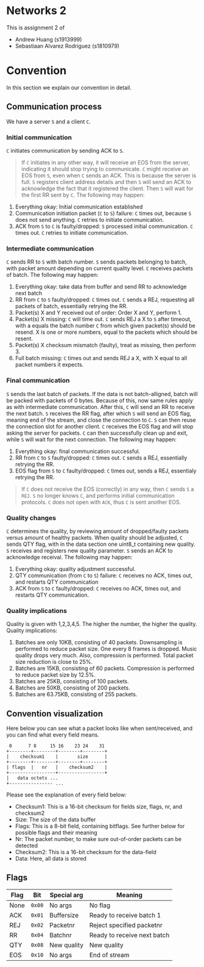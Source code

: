 # Networks 2
This is assignment 2 of
 * Andrew Huang (s1913999)
 * Sebastiaan Alvarez Rodriguez (s1810979)

# Convention
In this section we explain our convention in detail.

## Communication process
We have a server `S` and a client `C`.

### Initial communication
`C` initiates communication by sending ACK to `S`.
> If `C` initiates in any other way, it will receive an EOS from the server, indicating it should stop trying to communicate.
> `C` might receive an EOS from `S`, even when `C` sends an ACK. This is because the server is full.
`S` registers client address details and then `S` will send an ACK to acknowledge the fact that it registered the client. Then `S` will wait for the first RR sent by `C`. The following may happen:
 1. Everything okay: Initial communication established
 2. Communication initiation packet (`C` to `S`) failure: `C` times out, because `S` does not send anything. `C` retries to initiate communication.
 3. ACK from `S` to `C` is faulty/dropped: `S` processed initial communication. `C` times out. `C` retries to initiate communication.

### Intermediate communication
`C` sends RR to `S` with batch number.
`S` sends packets belonging to batch, with packet amount depending on current quality level.
`C` receives packets of batch. The following may happen:
 1. Everything okay: take data from buffer and send RR to acknowledge next batch
 2. RR from `C` to `S` faulty/dropped: `C` times out. `C` sends a REJ, requesting all packets of batch, essentially retrying the RR.
 3. Packet(s) X and Y received out of order: Order X and Y, perform 1.
 4. Packet(s) X missing: `C` will time out. `C` sends REJ a X to `S` after timeout, with a equals the batch number `C` from which given packet(s) should be resend. X is one or more numbers, equal to the packets which should be resent.
 5. Packet(s) X checksum mismatch (faulty), treat as missing, then perform 3.
 6. Full batch missing: `C` times out and sends REJ a X, with X equal to all packet numbers it expects.

### Final communication
`S` sends the last batch of packets. If the data is not batch-alligned, batch will be packed with packets of 0 bytes. Because of this, now same rules apply as with intermediate communication.
After this, `C` will send an RR to receive the next batch. `S` receives the RR flag, after which `S` will send an EOS flag, meaning end of the stream, and close the connection to `C`.
`S` can then reuse the connection slot for another client. `C` receives the EOS flag and will stop asking the server for packets.
`C` can then successfully clean up and exit, while `S` will wait for the next connection. The following may happen:
 1. Everything okay: final communication successful.
 2. RR from `C` to `S` faulty/dropped: `C` times out. `C` sends a REJ, essentially retrying the RR.
 3. EOS flag from `S` to `C` faulty/dropped: `C` times out, sends a REJ, essentialy retrying the RR.

> If `C` does not receive the EOS (correctly) in any way, then `C` sends `S` a `REJ`. `S` no longer knows `C`, and performs initial communication protocols. `C` does not open with `ACK`, thus `C` is sent another EOS.

### Quality changes
`C` determines the quality, by reviewing amount of dropped/faulty packets versus amount of healthy packets. When quality should be adjusted, `C` sends QTY flag, with in the data section one uint8_t containing new quality. `S` receives and registers new quality parameter. `S` sends an ACK to acknowledge receival. The following may happen:
 1. Everything okay: quality adjustment successful.
 2. QTY communication (from `C` to `S`) failure: `C` receives no ACK, times out, and restarts QTY communication
 3. ACK from `S` to `C` faulty/dropped: `C` receives no ACK, times out, and restarts QTY communication.

### Quality implications
Quality is given with 1,2,3,4,5. The higher the number, the higher the quality. Quality implications:
 1. Batches are only 10KB, consisting of 40 packets. Downsampling is performed to reduce packet size. One every 8 frames is dropped. Music quality drops very much. Also, compression is performed. Total packet size reduction is close to 25%.
 2. Batches are 15KB, consisting of 60 packets. Compression is performed to reduce packet size by 12.5%.
 3. Batches are 25KB, consisting of 100 packets.
 4. Batches are 50KB, consisting of 200 packets.
 5. Batches are 63.75KB, consisting of 255 packets.  

## Convention visualization
Here below you can see what a packet looks like when sent/received, and you can find what every field means.
```
 0      7 8     15 16    23 24    31
+--------+--------+--------+--------+
|    checksum1    |       size      |
+--------+--------+--------+--------+
| flags  |   nr   |    checksum2    |
+-----------------+-----------------+
|   data octets ...
+---------------- ...
```
Please see the explanation of every field below:
 * Checksum1: This is a 16-bit checksum for fields size, flags, nr, and checksum2
 * Size:      The size of the data buffer
 * Flags:     This is a 8-bit field, containing bitflags. See further below for possible flags and their meaning
 * Nr:        The packet number, to make sure out-of-order packets can be detected
 * Checksum2: This is a 16-bit checksum for the data-field
 * Data:      Here, all data is stored

## Flags
Flag | Bit    | Special arg | Meaning
---- | ------ | ----------- | -------------
None | `0x00` | No args     | No flag
ACK  | `0x01` | Buffersize  | Ready to receive batch 1
REJ  | `0x02` | Packetnr    | Reject specified packetnr
RR   | `0x04` | Batchnr     | Ready to receive next batch
QTY  | `0x08` | New quality | New quality
EOS  | `0x10` | No args     | End of stream
